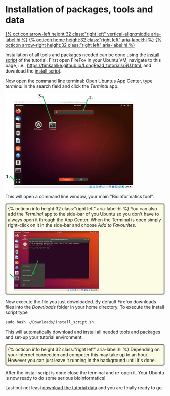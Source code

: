 # Installation of packages, tools and data

[{% octicon arrow-left height:32 class:"right left" vertical-align:middle aria-label:hi %}](SU_GA.md) [{% octicon home height:32 class:"right left" aria-label:hi %}](index.md) [{% octicon arrow-right height:32 class:"right left" aria-label:hi %}](SU_D.md)

Installation of all tools and packages needed can be done using the [install script]() of the tutorial. First open FireFox in your Ubuntu VM, navigate to this page, i.e., https://timkahlke.github.io/LongRead_tutorials/SU.html, and download the [install script]().

Now open the command line terminal: Open Ubuntus App Center, type *terminal* in the search field and click the *Terminal* app.

<img src="figures/INST_1.png" height="300px">  

This will open a command line window, your main "Bioinformatics tool".

<div style="background-color:#fcfce5;border-radius:5px;border-style:solid;border-color:gray;padding:5px">
  {% octicon info height:32 class:"right left" aria-label:hi %} 
  You can also add the <i>Terminal</i> app to the side-bar of you Ubuntu so you don't have to always open it through the App Center. When the Terminal is open simply right-click on it in the side-bar and choose <i>Add to Favourites</i>. 
  
  <img src="figures/INST_2.png" height="200px">  
</div>

Now execute the file you just downloaded. By default Firefox downloads files into the *Downloads* folder in your home directory. To execute the install script type 

    sudo bash ~/Downloads/install_script.sh

This will automatically download and install all needed tools and packages and set-up your tutorial environment.

<div style="background-color:#fcfce5;border-radius:5px;border-style:solid;border-color:gray;padding:5px">
  {% octicon info height:32 class:"right left" aria-label:hi %} 
  Depending on your internet connection and computer this may take up to an hour. However you can just leave it running in the background until it's done.
</div>

After the install script is done close the terminal and re-open it. Your Ubuntu is now ready to do some serious bioinformatics! 

Last but not least [download the tutorial data](SU_D.md) and you are finally ready to go.
